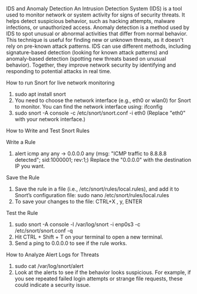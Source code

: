 IDS and Anomaly Detection
An Intrusion Detection System (IDS) is a tool used to monitor network or system activity for signs of security threats. It helps detect suspicious behavior, such as hacking attempts, malware infections, or unauthorized access. Anomaly detection is a method used by IDS to spot unusual or abnormal activities that differ from normal behavior. This technique is useful for finding new or unknown threats, as it doesn't rely on pre-known attack patterns. IDS can use different methods, including signature-based detection (looking for known attack patterns) and anomaly-based detection (spotting new threats based on unusual behavior). Together, they improve network security by identifying and responding to potential attacks in real time.

How to run Snort for live network monitoring

1. sudo apt install snort
2. You need to choose the network interface (e.g., eth0 or wlan0) for Snort to monitor. You can find the network interface using: ifconfig
3. sudo snort -A console -c /etc/snort/snort.conf -i eth0 (Replace "eth0" with your network interface.)

How to Write and Test Snort Rules

Write a Rule

1. alert icmp any any -> 0.0.0.0 any (msg: "ICMP traffic to 8.8.8.8 detected"; sid:1000001; rev:1;)
Replace the "0.0.0.0" with the destination IP you want.

Save the Rule

1. Save the rule in a file (i.e., /etc/snort/rules/local.rules), and add it to Snort’s configuration file: sudo nano /etc/snort/rules/local.rules
2. To save your changes to the file: CTRL+X , y, ENTER

Test the Rule

1. sudo snort -A console -l /var/log/snort -i enp0s3 -c /etc/snort/snort.conf  -q
2. Hit CTRL + Shift + T on your terminal to open a new terminal.
3. Send a ping to 0.0.0.0 to see if the rule works.

How to Analyze Alert Logs for Threats

1. sudo cat /var/log/snort/alert
2. Look at the alerts to see if the behavior looks suspicious. For example, if you see repeated failed login attempts or strange file requests, these could indicate a security issue.

